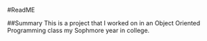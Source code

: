 #ReadME

##Summary
This is a project that I worked on in an Object Oriented Programming class my Sophmore year in college.
